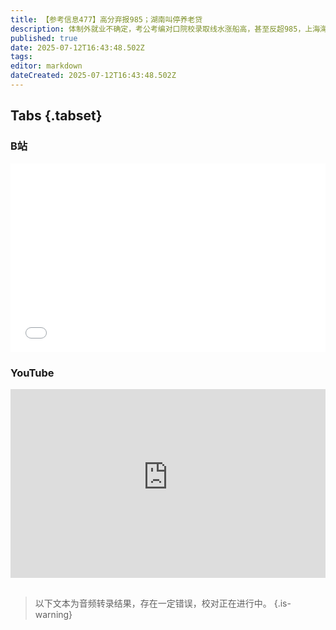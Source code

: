 ```yaml
---
title: 【参考信息477】高分弃报985；湖南叫停养老贷
description: 体制外就业不确定，考公考编对口院校录取线水涨船高，甚至反超985，上海海关学院在江苏录取位次超过上海交大医学院。《2025年轻人存钱小调研》，3成人存款超过50万。湖南40家农商行推出养老贷，在争议声中被叫停。今年基本养老金涨幅2%，创下新低。美国改变稳定币监管态度带动全球立法竞赛，我国央行首度提及稳定币。DGCX鑫慷嘉平台跑路，约200万投资者血本无归，由于用稳定币结算，案件侦破、资金追回困难大。
published: true
date: 2025-07-12T16:43:48.502Z
tags: 
editor: markdown
dateCreated: 2025-07-12T16:43:48.502Z
---
```


## Tabs {.tabset}
### B站
<div style="position: relative; padding: 30% 45%;">
<iframe style="position: absolute; width: 100%; height: 100%; left: 0; top: 0;" src="//player.bilibili.com/player.html?&bvid=https://www.bilibili.com/video/BV1iGMQzyEbJ/&page=1&as_wide=1&high_quality=1&danmaku=1&autoplay=0" scrolling="no" border="0" frameborder="no" framespacing="0" allowfullscreen="true"></iframe>
</div>

### YouTube
<div style="position: relative; padding: 30% 45%;">
<iframe style="position: absolute; top: 0; left: 0; width: 100%; height: 100%;" src="https://www.youtube-nocookie.com/embed/YouTubeVID" title="YouTube video player" frameborder="0" allow="accelerometer; autoplay; clipboard-write; encrypted-media; gyroscope; picture-in-picture" allowfullscreen></iframe>
</div>

## 

> 以下文本为音频转录结果，存在一定错误，校对正在进行中。
{.is-warning}